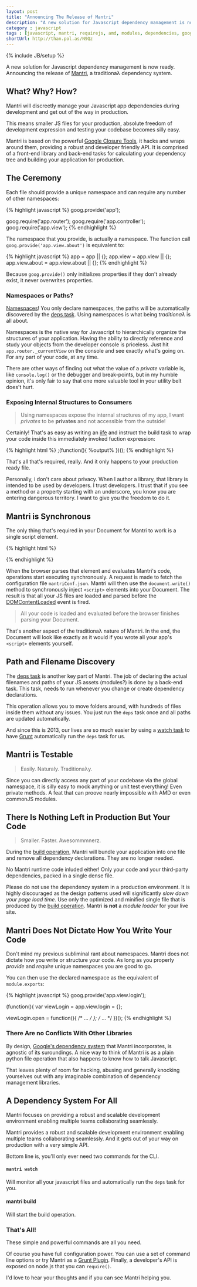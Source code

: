 ```yaml
---
layout: post
title: "Announcing The Release of Mantri"
description: "A new solution for Javascript dependency management is now ready. Announcing the release of Mantri, a traditionaλ dependency system."
category : javascript
tags : [javascript, mantri, requirejs, amd, modules, dependencies, google closure]
shortUrl: http://than.pol.as/N9Qz
---
```

{% include JB/setup %}

A new solution for Javascript dependency management is now ready. Announcing the release of [Mantri][], a traditionaλ dependency system.

## What? Why? How?

Mantri will discreetly manage your Javascript app dependencies during development and get out of the way in production.

This means smaller JS files for your production, absolute freedom of development expression and testing your codebase becomes silly easy.

Mantri is based on the powerful [Google Closure Tools][closure-tools], it hacks and wraps around them, providing a robust and developer friendly API. It is comprised of a front-end library and back-end tasks for calculating your dependency tree and building your application for production.

## The Ceremony

Each file should provide a unique namespace and can require any number of other namespaces:

{% highlight javascript %}
goog.provide('app');

goog.require('app.router');
goog.require('app.controller');
goog.require('app.view');
{% endhighlight %}

The namespace that you provide, is actually a namespace. The function call `goog.provide('app.view.about')` is equivalent to:

{% highlight javascript %}
app = app || {};
app.view = app.view || {};
app.view.about = app.view.about || {};
{% endhighlight %}

Because `goog.provide()` only initializes properties if they don't already exist, it never overwrites properties.

### Namespaces or Paths?

[Namespaces][]! You only declare namespaces, the paths will be automatically discovered by the [deps task][]. Using namespaces is what being *traditionaλ* is all about.

Namespaces is the native way for Javascript to hierarchically organize the structures of your application. Having the ability to directly reference and study your objects from the developer console is priceless. Just hit `app.router._currentView` on the console and see exactly what's going on. For any part of your code, at any time.

There are other ways of finding out what the value of a *private* variable is, like `console.log()` or the debugger and break-points, but in my humble opinion, it's only fair to say that one more valuable tool in your utility belt does't hurt.

### Exposing Internal Structures to Consumers

> Using namespaces expose the internal structures of my app, I want *privates* to be **privates** and not accessible from the outside!

Certainly! That's as easy as writing an [iife][] and instruct the build task to wrap your code inside this immediately invoked fuction expression:

{% highlight html %}
;(function(){ %output% })();
{% endhighlight %}

That's all that's required, really. And it only happens to your production ready file.

Personally, i don't care about privacy. When I author a library, that library is intended to be used by developers. I trust developers. I trust that if you see a method or a property starting with an underscore, you know you are entering dangerous territory. I want to give you the freedom to do it.

## Mantri is Synchronous

The only thing that's required in your Document for Mantri to work is a single script element.

{% highlight html %}
<script src="js/libs/mantri.web.js"></script>
{% endhighlight %}

When the browser parses that element and evaluates Mantri's code, operations start executing synchronously. A request is made to fetch the configuration file `mantriConf.json`. Mantri will then use the `document.write()` method to synchronously inject `<script>` elements into your Document. The result is that all your JS files are loaded and parsed before the [DOMContentLoaded][] event is fired.

> All your code is loaded and evaluated before the browser finishes parsing your Document.

That's another aspect of the traditionaλ nature of Mantri. In the end, the Document will look like exactly as it would if you wrote all your app's `<script>` elements yourself.

## Path and Filename Discovery

The [deps task][] is another key part of Mantri. The job of declaring the actual filenames and paths of your JS assets (modules?) is done by a back-end task. This task, needs to run whenever you change or create dependency declarations.

This operation allows you to move folders around, with hundreds of files inside them without any issues. You just run the `deps` task once and all paths are updated automatically.

And since this is 2013, our lives are so much easier by using a [watch task][] to have [Grunt][] automatically run the `deps` task for us.

## Mantri is Testable

> Easily. Naturaly. Traditionaλy.

Since you can directly access any part of your codebase via the global namespace, it is silly easy to mock anything or unit test everything! Even private methods. A feat that can proove nearly impossible with AMD or even commonJS modules.


## There Is Nothing Left in Production But Your Code

> Smaller. Faster. Awesommmnerz.

During the [build operation][], Mantri will bundle your application into one file and remove all dependency declarations. They are no longer needed.

No Mantri runtime code inluded either! Only your code and your third-party dependencies, packed in a single dense file.

Please do not use the dependency system in a production environment. It is highly discouraged as the design patterns used will significantly *slow down your page load time*. Use only the optimized and minified single file that is produced by the [build operation][]. Mantri **is not** a *module loader* for your live site.

## Mantri Does Not Dictate How You Write Your Code

Don't mind my previous subliminal rant about namespaces. Mantri does not dictate how you write or structure your code. As long as you properly *provide* and *require* unique namespaces you are good to go.

You can then use the declared namespace as the equivalent of `module.exports`:

{% highlight javascript %}
goog.provide('app.view.login');

(function(){
  var viewLogin = app.view.login = {};

  viewLogin.open = function(){ /* ... */ };
  /* ... */
})();
{% endhighlight %}

### There Are no Conflicts With Other Libraries

By design, [Google's dependency system][calcdeps] that Mantri incorporates, is agnostic of its suroundings. A nice way to think of Mantri is as a plain python file operation that also happens to know how to talk Javascript.

That leaves plenty of room for hacking, abusing and generally knocking yourselves out with any imaginable combination of dependency management libraries.

## A Dependency System For All

Mantri focuses on providing a robust and scalable development environment enabling multiple teams collaborating seamlessly.

Mantri provides a robust and scalable development environment enabling multiple teams collaborating seamlessly. And it gets out of your way on production with a very simple API.

Bottom line is, you'll only ever need two commands for the CLI.

#### `mantri watch`

Will monitor all your javascript files and automatically run the `deps` task for you.

#### mantri build

Will start the build operation.

### That's All!

These simple and powerful commands are all you need.

Of course you have full configuration power. You can use a set of command line options or try Mantri as a [Grunt Plugin][]. Finally, a developer's API is exposed  on node.js that you can `require()`.

I'd love to hear your thoughts and if you can see Mantri helping you.


[amd]: https://github.com/amdjs/amdjs-api/wiki/AMD "Wikipedia :: The Asynchronous Module Definition (**AMD**) API"
[mantri]: https://github.com/thanpolas/mantri "Mantri - Traditionaλ Dependency System"
[amd-post]: http://thanpol.as/javascript/why-i-dont-like-amd-and-what-i-will-do-about-it/ "Blog post: Why I Don't Like AMD And What I Will Do About It"
[amd-post-like]: http://thanpol.as/javascript/why-i-dont-like-amd-and-what-i-will-do-about-it/#amd_is_not_focused_on_solving_dependencies "Blog post: Why I Don't Like AMD And What I Will Do About It"
[amd-post-plan]: http://thanpol.as/javascript/why-i-dont-like-amd-and-what-i-will-do-about-it/#what_i_plan_on_doing_about_it "Blog post: Why I Don't Like AMD And What I Will Do About It"
[closure-tools]: https://developers.google.com/closure/ "Google Closure Tools"
[namespaces]: http://addyosmani.com/blog/essential-js-namespacing/ "Essential JavaScript Namespacing Patterns"
[watch task]: https://github.com/gruntjs/grunt-contrib-watch "Grunt's contrib watch task"
[iife]: http://benalman.com/news/2010/11/immediately-invoked-function-expression/ "Immediately-Invoked Function Expression (IIFE)"
[DOMContentLoaded]: https://developer.mozilla.org/en-US/docs/Mozilla_event_reference/DOMContentLoaded_(event) "MDN DOMContentLoaded event"
[calcdeps]: https://developers.google.com/closure/library/docs/calcdeps "Google's Dependency Calculation Script for Closure Compiler"
[Grunt Plugin]: http://gruntjs.com/plugins "Grunt plugins"
[mantri-npm]: https://npmjs.org/package/mantri "Mantri on npm"
[grunt]: http://gruntjs.com/
[build operation]: https://github.com/thanpolas/mantri/wiki/Grunt-Task-mantriBuild "Grunt Task mantriBuild"
[deps task]: https://github.com/thanpolas/mantri/wiki/Grunt-Task-mantriDeps "Grunt Task mantriDeps"
